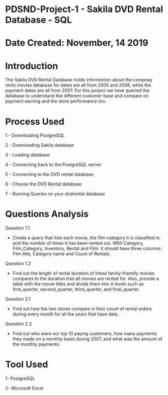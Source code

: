 # PDSND-Project-1 - Sakila DVD Rental Database - SQL
# Date Created: November, 14 2019
# Introduction 
The Sakila DVD Rental Database holds informintion about the compnay rents movies database for dates are all from 2005 and 2006, while the payment dates are all from 2007. For this porject we have queried the database to understand the different customer base and compare on payment earning and the store performance too.
# Process Used
1 - Downloading PostgreSQL

2 - Downloading Sakila database

3 - Loading database

4 - Connecting back to the PostgreSQL server

5 - Connecting to the DVD rental database

6 - Choose the DVD Rental database

7 - Running Queries on your dvdrental database

# Questions Analysis
Question 1.1
* Create a query that lists each movie, the film category it is classified in,
and the number of times it has been rented out.
With Category, Film_Category, Inventory, Rental and Film. 
it should have three columns: Film title, Category name and Count of Rentals.

Question 1.2
* Find out the length of rental duration of these family-friendly movies compares
to the duration that all movies are rented for.
Also, provide a table with the movie titles and divide them into 4 levels
such as first_quarter, second_quarter, third_quarter, and final_quarter.

Question 2.1
* Find out how the two stores compare in their count of rental orders during every month for all the years that have data.

Question 2.2
* Find out who were our top 10 paying customers, how many payments they made on a monthly basis during 2007, 
and what was the amount of the monthly payments.
# Tool Used
1- PostgreSQL

2- Microsoft Excel
